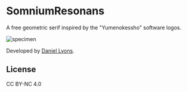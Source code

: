 # SomniumResonans
A free geometric serif inspired by the "Yumenokessho" software logos.

![specimen](https://github.com/user-attachments/assets/0d95eccc-4698-49ba-8ae9-616337a0ef81)

Developed by [Daniel Lyons](https://lyonstype4.wixsite.com/homepage).

## License
CC BY-NC 4.0 
